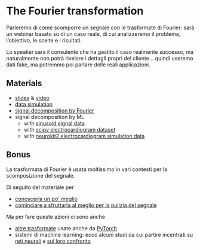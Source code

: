 # The Fourier transformation

Parleremo di come scomporre un segnale con le trasformate di Fourier: sarà un webinar basato su di un caso reale, di cui analizzeremo il problema, l’obiettivo, le scelte e i risultati.

Lo speaker sarà il consulente che ha gestito il caso realmente successo, ma naturalmente non potrà rivelare i dettagli propri del cliente .. quindi useremo dati fake, ma potremmo poi parlare delle reali applicazioni.

## Materials

* [slides](PyDataVenice12.pdf) & [video](https://www.youtube.com/watch?v=jtouR7XwSDc)
* [data simulation](data.simulation.ipynb)
* [signal decomposition by Fourier](signal.decomposition.by.fourier.ipynb)
* signal decomposition by ML
  * with [sinusoid signal data](signal.decomposition.by.ml.1.ipynb)
  * with [scipy electrocardiogram dataset](signal.decomposition.by.ml.2.ipynb)
  * with [neurokit2 electrocardiogram simulation data](signal.decomposition.by.ml.3.ipynb)

## Bonus

La trasformata di Fourier è usata moltissimo in vari contesti per la scomposizione del segnale.

Di seguito del materiale per

* [conoscerla un po' meglio](https://pythonnumericalmethods.berkeley.edu/notebooks/chapter24.00-Fourier-Transforms.html)
* [cominciare a sfruttarla al meglio per la pulizia del segnale](https://towardsdatascience.com/noise-cancellation-with-python-and-fourier-transform-97303314aa71)

Ma per fare queste azioni ci sono anche

* [altre trasformate](https://towardsdatascience.com/hands-on-signal-processing-with-python-9bda8aad39de) usate anche da [PyTorch](https://www.kaggle.com/code/yassinealouini/signal-processing-theory-and-practice-with-pytorch/notebook)
* sistemi di machine learning: ecco alcuni studi da cui partire incentrati su [reti neurali](https://www.sciencedirect.com/science/article/abs/pii/S0021999119304644) e [sul loro confronto](https://www.mdpi.com/1424-8220/23/13/5819)
